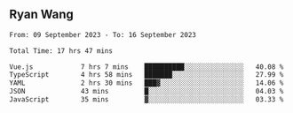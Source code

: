 ## Ryan Wang

<!--START_SECTION:waka-->

```txt
From: 09 September 2023 - To: 16 September 2023

Total Time: 17 hrs 47 mins

Vue.js            7 hrs 7 mins    ██████████░░░░░░░░░░░░░░░   40.08 %
TypeScript        4 hrs 58 mins   ███████░░░░░░░░░░░░░░░░░░   27.99 %
YAML              2 hrs 30 mins   ███▓░░░░░░░░░░░░░░░░░░░░░   14.06 %
JSON              43 mins         █░░░░░░░░░░░░░░░░░░░░░░░░   04.03 %
JavaScript        35 mins         ▓░░░░░░░░░░░░░░░░░░░░░░░░   03.33 %
```

<!--END_SECTION:waka-->

